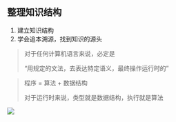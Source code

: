## 整理知识结构 ##

1. 建立知识结构
2. 学会追本溯源，找到知识的源头



> 对于任何计算机语言来说，必定是
>
> “用规定的文法，去表达特定语义，最终操作运行时的”



> 程序 = 算法 + 数据结构
>
> 对于运行时来说，类型就是数据结构，执行就是算法



![](https://static001.geekbang.org/resource/image/d1/a8/d1cb4040d91207075e0591abffe1b9a8.jpg)